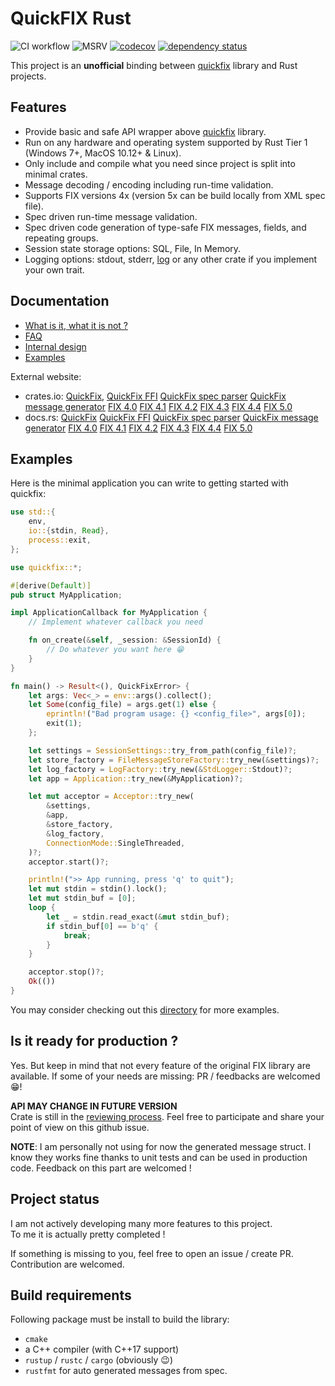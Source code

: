 # QuickFIX Rust

![CI workflow](https://github.com/arthurlm/quickfix-rs/actions/workflows/ci.yml/badge.svg)
![MSRV](https://img.shields.io/badge/MSRV-1.70.0-blue)
[![codecov](https://codecov.io/gh/arthurlm/quickfix-rs/graph/badge.svg?token=WVEWW996GO)](https://codecov.io/gh/arthurlm/quickfix-rs)
[![dependency status](https://deps.rs/repo/github/arthurlm/quickfix-rs/status.svg)](https://deps.rs/repo/github/arthurlm/quickfix-rs)

This project is an **unofficial** binding between [quickfix](https://github.com/quickfix/quickfix) library and Rust projects.

## Features

- Provide basic and safe API wrapper above [quickfix](https://github.com/quickfix/quickfix) library.
- Run on any hardware and operating system supported by Rust Tier 1 (Windows 7+, MacOS 10.12+ & Linux).
- Only include and compile what you need since project is split into minimal crates.
- Message decoding / encoding including run-time validation.
- Supports FIX versions 4x (version 5x can be build locally from XML spec file).
- Spec driven run-time message validation.
- Spec driven code generation of type-safe FIX messages, fields, and repeating groups.
- Session state storage options: SQL, File, In Memory.
- Logging options: stdout, stderr, [log](https://crates.io/crates/log) or any other crate if you implement your own trait.

## Documentation

- [What is it, what it is not ?](https://github.com/arthurlm/quickfix-rs/blob/main/doc/ABOUT.md)
- [FAQ](https://github.com/arthurlm/quickfix-rs/blob/main/doc/FAQ.md)
- [Internal design](https://github.com/arthurlm/quickfix-rs/blob/main/doc/DEV_NOTES.md)
- [Examples](https://github.com/arthurlm/quickfix-rs/blob/main/examples/)

External website:

- crates.io:
  [QuickFix](https://crates.io/crates/quickfix),
  [QuickFix FFI](https://crates.io/crates/quickfix-ffi)
  [QuickFix spec parser](https://crates.io/crates/quickfix-spec-parser)
  [QuickFix message generator](https://crates.io/crates/quickfix-msg-gen)
  [FIX 4.0](https://crates.io/crates/quickfix-msg40)
  [FIX 4.1](https://crates.io/crates/quickfix-msg41)
  [FIX 4.2](https://crates.io/crates/quickfix-msg42)
  [FIX 4.3](https://crates.io/crates/quickfix-msg43)
  [FIX 4.4](https://crates.io/crates/quickfix-msg44)
  [FIX 5.0](https://crates.io/crates/quickfix-msg50)
- docs.rs:
  [QuickFix](https://docs.rs/quickfix/latest/quickfix/)
  [QuickFix FFI](https://docs.rs/quickfix-ffi/latest/quickfix_ffi/)
  [QuickFix spec parser](https://docs.rs/quickfix-spec-parser/latest/quickfix_spec_parser/)
  [QuickFix message generator](https://docs.rs/quickfix-msg-gen/latest/quickfix_msg_gen/)
  [FIX 4.0](https://docs.rs/quickfix-msg40/latest/quickfix_msg40/)
  [FIX 4.1](https://docs.rs/quickfix-msg41/latest/quickfix_msg41/)
  [FIX 4.2](https://docs.rs/quickfix-msg42/latest/quickfix_msg42/)
  [FIX 4.3](https://docs.rs/quickfix-msg43/latest/quickfix_msg43/)
  [FIX 4.4](https://docs.rs/quickfix-msg44/latest/quickfix_msg44/)
  [FIX 5.0](https://docs.rs/quickfix-msg50/latest/quickfix_msg50/)

## Examples

Here is the minimal application you can write to getting started with quickfix:

```rust
use std::{
    env,
    io::{stdin, Read},
    process::exit,
};

use quickfix::*;

#[derive(Default)]
pub struct MyApplication;

impl ApplicationCallback for MyApplication {
    // Implement whatever callback you need

    fn on_create(&self, _session: &SessionId) {
        // Do whatever you want here 😁
    }
}

fn main() -> Result<(), QuickFixError> {
    let args: Vec<_> = env::args().collect();
    let Some(config_file) = args.get(1) else {
        eprintln!("Bad program usage: {} <config_file>", args[0]);
        exit(1);
    };

    let settings = SessionSettings::try_from_path(config_file)?;
    let store_factory = FileMessageStoreFactory::try_new(&settings)?;
    let log_factory = LogFactory::try_new(&StdLogger::Stdout)?;
    let app = Application::try_new(&MyApplication)?;

    let mut acceptor = Acceptor::try_new(
        &settings,
        &app,
        &store_factory,
        &log_factory,
        ConnectionMode::SingleThreaded,
    )?;
    acceptor.start()?;

    println!(">> App running, press 'q' to quit");
    let mut stdin = stdin().lock();
    let mut stdin_buf = [0];
    loop {
        let _ = stdin.read_exact(&mut stdin_buf);
        if stdin_buf[0] == b'q' {
            break;
        }
    }

    acceptor.stop()?;
    Ok(())
}
```

You may consider checking out this [directory](https://github.com/arthurlm/quickfix-rs/blob/main/examples/) for more examples.

## Is it ready for production ?

Yes. But keep in mind that not every feature of the original FIX library are available.
If some of your needs are missing: PR / feedbacks are welcomed 😁!

**API MAY CHANGE IN FUTURE VERSION**\
Crate is still in the [reviewing process](https://github.com/quickfix/quickfix/issues/533).
Feel free to participate and share your point of view on this github issue.

**NOTE**: I am personally not using for now the generated message struct.
I know they works fine thanks to unit tests and can be used in production code.
Feedback on this part are welcomed !

## Project status

I am not actively developing many more features to this project.\
To me it is actually pretty completed !

If something is missing to you, feel free to open an issue / create PR. Contribution are welcomed.

## Build requirements

Following package must be install to build the library:

- `cmake`
- a C++ compiler (with C++17 support)
- `rustup` / `rustc` / `cargo` (obviously 😉)
- `rustfmt` for auto generated messages from spec.
